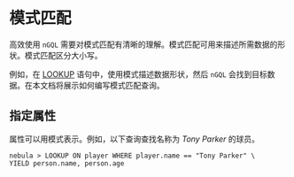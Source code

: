 # 模式匹配

高效使用 `nGQL` 需要对模式匹配有清晰的理解。模式匹配可用来描述所需数据的形状。模式匹配区分大小写。

例如，在 [LOOKUP](../4.statement-syntax/2.data-query-and-manipulation-statements/lookup-syntax.md) 语句中，使用模式描述数据形状，然后 `nGQL` 会找到目标数据。在本文档将展示如何编写模式匹配查询。

## 指定属性

属性可以用模式表示。例如，以下查询查找名称为 _Tony Parker_ 的球员。

```ngql
nebula > LOOKUP ON player WHERE player.name == "Tony Parker" \
YIELD person.name, person.age
```
